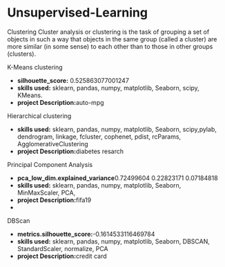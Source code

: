 #  Unsupervised-Learning

Clustering Cluster analysis or clustering is the task of grouping a set of objects in such a way that objects in the same group (called a cluster) are more similar (in some sense) to each other than to those in other groups (clusters).

K-Means clustering
- <b>silhouette_score:</b> 0.525863077001247
- <b>skills used:</b> sklearn, pandas, numpy, matplotlib, Seaborn, scipy, KMeans.
- <b>project Description:</b>auto-mpg

 Hierarchical clustering
 
 
- <b>skills used:</b> sklearn, pandas, numpy, matplotlib, Seaborn, scipy,pylab, dendrogram, linkage, fcluster, cophenet, pdist, rcParams, AgglomerativeClustering
- <b>project Description:</b>diabetes resarch 

Principal Component Analysis

- <b>pca_low_dim.explained_variance</b>0.72499604 0.22823171 0.07184818
- <b>skills used:</b> sklearn, pandas, numpy, matplotlib, Seaborn, MinMaxScaler, PCA,
- <b>project Description:</b>fifa19
- 
 DBScan 
 
 - <b>metrics.silhouette_score:</b>-0.1614533116469784
- <b>skills used:</b> sklearn, pandas, numpy, matplotlib, Seaborn, DBSCAN, StandardScaler, normalize, PCA
- <b>project Description:</b>credit card
